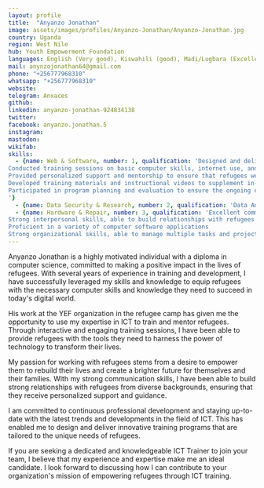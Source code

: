 ```yaml
---
layout: profile
title:  "Anyanzo Jonathan"
image: assets/images/profiles/Anyanzo-Jonathan/Anyanzo-Jonathan.jpg
country: Uganda
region: West Nile
hub: Youth Empowerment Foundation
languages: English (Very good), Kiswahili (good), Madi/Lugbara (Excellent)
mail: anynzojonathan64@gmail.com
phone: "+256777968310"
whatsapp: "+256777968310"
website: 
telegram: Anxaces
github: 
linkedin: anyanzo-jonathan-924834138
twitter: 
facebook: anyanzo.jonathan.5
instagram: 
mastodon: 
wikifab:
skills:
  - {name: Web & Software, number: 1, qualification: 'Designed and delivered computer literacy and ICT training programs for refugees
Conducted training sessions on basic computer skills, internet use, and software applications
Provided personalized support and mentorship to ensure that refugees were able to apply their new skills effectively
Developed training materials and instructional videos to supplement in-person training
Participated in program planning and evaluation to ensure the ongoing effectiveness of training programs
'}
  - {name: Data Security & Research, number: 2, qualification: 'Data Analyst - Certificate in data science'} 
  - {name: Hardware & Repair, number: 3, qualification: 'Excellent communication skills, both written and verbal
Strong interpersonal skills, able to build relationships with refugees from diverse backgrounds
Proficient in a variety of computer software applications
Strong organizational skills, able to manage multiple tasks and projects simultaneously'}
---
```

Anyanzo Jonathan is a highly motivated individual with a diploma in computer science, committed to making a positive impact in the lives of refugees. With several years of experience in training and development, I have successfully leveraged my skills and knowledge to equip refugees with the necessary computer skills and knowledge they need to succeed in today's digital world.

His work at the YEF organization in the refugee camp has given me the opportunity to use my expertise in ICT to train and mentor refugees. Through interactive and engaging training sessions, I have been able to provide refugees with the tools they need to harness the power of technology to transform their lives.

My passion for working with refugees stems from a desire to empower them to rebuild their lives and create a brighter future for themselves and their families. With my strong communication skills, I have been able to build strong relationships with refugees from diverse backgrounds, ensuring that they receive personalized support and guidance.

I am committed to continuous professional development and staying up-to-date with the latest trends and developments in the field of ICT. This has enabled me to design and deliver innovative training programs that are tailored to the unique needs of refugees.

If you are seeking a dedicated and knowledgeable ICT Trainer to join your team, I believe that my experience and expertise make me an ideal candidate. I look forward to discussing how I can contribute to your organization's mission of empowering refugees through ICT training.

  





